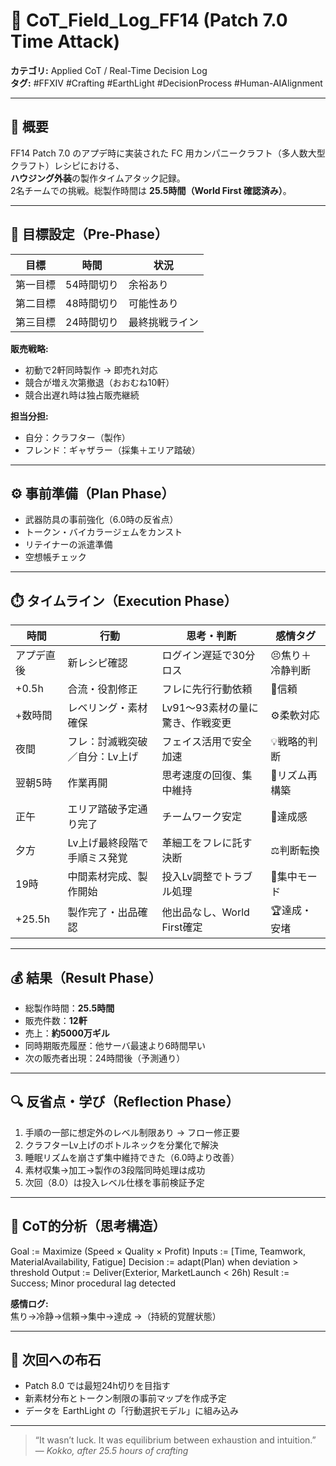 # 🧠 CoT_Field_Log_FF14 (Patch 7.0 Time Attack)

**カテゴリ:** Applied CoT / Real-Time Decision Log  
**タグ:** #FFXIV #Crafting #EarthLight #DecisionProcess #Human-AIAlignment  

---

## 🏁 概要
FF14 Patch 7.0 のアプデ時に実装された FC 用カンパニークラフト（多人数大型クラフト）レシピにおける、  
**ハウジング外装**の製作タイムアタック記録。  
2名チームでの挑戦。総製作時間は **25.5時間（World First 確認済み）**。

---

## 🎯 目標設定（Pre-Phase）

| 目標 | 時間 | 状況 |
|------|------|------|
| 第一目標 | 54時間切り | 余裕あり |
| 第二目標 | 48時間切り | 可能性あり |
| 第三目標 | 24時間切り | 最終挑戦ライン |

**販売戦略:**  
- 初動で2軒同時製作 → 即売れ対応  
- 競合が増え次第撤退（おおむね10軒）  
- 競合出遅れ時は独占販売継続  

**担当分担:**  
- 自分：クラフター（製作）  
- フレンド：ギャザラー（採集＋エリア踏破）

---

## ⚙️ 事前準備（Plan Phase）

- 武器防具の事前強化（6.0時の反省点）  
- トークン・バイカラージェムをカンスト  
- リテイナーの派遣準備  
- 空想帳チェック  

---

## ⏱️ タイムライン（Execution Phase）

| 時間 | 行動 | 思考・判断 | 感情タグ |
|------|------|-------------|-----------|
| アプデ直後 | 新レシピ確認 | ログイン遅延で30分ロス | 😣焦り＋冷静判断 |
| +0.5h | 合流・役割修正 | フレに先行行動依頼 | 🤝信頼 |
| +数時間 | レベリング・素材確保 | Lv91〜93素材の量に驚き、作戦変更 | ⚙️柔軟対応 |
| 夜間 | フレ：討滅戦突破／自分：Lv上げ | フェイス活用で安全加速 | 💡戦略的判断 |
| 翌朝5時 | 作業再開 | 思考速度の回復、集中維持 | 🌅リズム再構築 |
| 正午 | エリア踏破予定通り完了 | チームワーク安定 | 💪達成感 |
| 夕方 | Lv上げ最終段階で手順ミス発覚 | 革細工をフレに託す決断 | ⚖️判断転換 |
| 19時 | 中間素材完成、製作開始 | 投入Lv調整でトラブル処理 | 🚀集中モード |
| +25.5h | 製作完了・出品確認 | 他出品なし、World First確定 | 🏆達成・安堵 |

---

## 💰 結果（Result Phase）

- 総製作時間：**25.5時間**  
- 販売件数：**12軒**  
- 売上：**約5000万ギル**  
- 同時期販売履歴：他サーバ最速より6時間早い  
- 次の販売者出現：24時間後（予測通り）

---

## 🔍 反省点・学び（Reflection Phase）

1. 手順の一部に想定外のレベル制限あり → フロー修正要  
2. クラフターLv上げのボトルネックを分業化で解決  
3. 睡眠リズムを崩さず集中維持できた（6.0時より改善）  
4. 素材収集→加工→製作の3段階同時処理は成功  
5. 次回（8.0）は投入レベル仕様を事前検証予定  

---

## 🧩 CoT的分析（思考構造）

Goal := Maximize (Speed × Quality × Profit)
Inputs := [Time, Teamwork, MaterialAvailability, Fatigue]
Decision := adapt(Plan) when deviation > threshold
Output := Deliver(Exterior, MarketLaunch < 26h)
Result := Success; Minor procedural lag detected


**感情ログ:**  
焦り→冷静→信頼→集中→達成 →（持続的覚醒状態）

---

## 🌌 次回への布石
- Patch 8.0 では最短24h切りを目指す  
- 新素材分布とトークン制限の事前マップを作成予定  
- データを EarthLight の「行動選択モデル」に組み込み  

---

> “It wasn’t luck. It was equilibrium between exhaustion and intuition.”  
> — *Kokko, after 25.5 hours of crafting*
